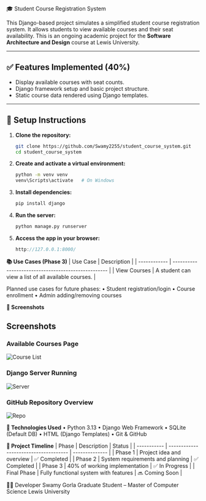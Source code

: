 🎓 Student Course Registration System

This Django-based project simulates a simplified student course registration system. It allows students to view available courses and their seat availability. This is an ongoing academic project for the **Software Architecture and Design** course at Lewis University.

---

## ✅ Features Implemented (40%)

- Display available courses with seat counts.
- Django framework setup and basic project structure.
- Static course data rendered using Django templates.

---

## 🔧 Setup Instructions

1. **Clone the repository:**
   ```bash
   git clone https://github.com/Swamy2255/student_course_system.git
   cd student_course_system
2. **Create and activate a virtual environment:**
   ```bash
   python -m venv venv
   venv\Scripts\activate   # On Windows
3. **Install dependencies:**
   ```bash
   pip install django
4. **Run the server:**
   ```bash
   python manage.py runserver
5. **Access the app in your browser:**
   ```cpp
   http://127.0.0.1:8000/
   
**📚 Use Cases (Phase 3)**
| Use Case     | Description                                         |
| ------------ | --------------------------------------------------- |
| View Courses | A student can view a list of all available courses. |

Planned use cases for future phases:
•	Student registration/login
•	Course enrollment
•	Admin adding/removing courses

**📸 Screenshots**
## Screenshots

### Available Courses Page
![Course List](screenshots/screenshot_course_list.png)

### Django Server Running
![Server](screenshots/screenshot_server_running.png)

### GitHub Repository Overview
![Repo](screenshots/screenshot_github_repo.png)


**🚀 Technologies Used**
•	Python 3.13
•	Django Web Framework
•	SQLite (Default DB)
•	HTML (Django Templates)
•	Git & GitHub

**📅 Project Timeline**
| Phase       | Description                           | Status         |
| ----------- | ------------------------------------- | -------------- |
| Phase 1     | Project idea and overview             | ✅ Completed    |
| Phase 2     | System requirements and planning      | ✅ Completed    |
| Phase 3     | 40% of working implementation         | ✅ In Progress  |
| Final Phase | Fully functional system with features | 🔜 Coming Soon |

👩‍💻 Developer
Swamy Gorla
Graduate Student – Master of Computer Science
Lewis University
